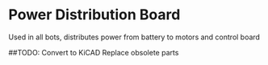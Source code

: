 # Power Distribution Board
Used in all bots, distributes power from battery to motors and control board

##TODO:
Convert to KiCAD
Replace obsolete parts
